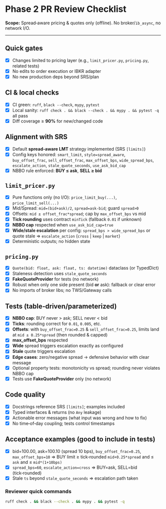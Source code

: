 # Phase 2 PR Review Checklist

**Scope:** Spread‑aware pricing & quotes only (offline). No broker/`ib_async`, no network I/O.

---

## Quick gates
- [x] Changes limited to pricing layer (e.g., `limit_pricer.py`, `pricing.py`, related tests)
- [x] No edits to order execution or IBKR adapter
- [x] No new production deps beyond SRS/plan

## CI & local checks
- [x] CI green: `ruff`, `black --check`, `mypy`, `pytest`
- [x] Local sanity: `ruff check . && black --check . && mypy . && pytest -q` all pass
- [x] Diff coverage ≥ **90%** for new/changed code

## Alignment with SRS
- [x] Default **spread‑aware LMT** strategy implemented (SRS `[limits]`)
- [x] Config keys honored: `smart_limit`, `style=spread_aware`, `buy_offset_frac`, `sell_offset_frac`, `max_offset_bps`, `wide_spread_bps`, `escalate_action`, `stale_quote_seconds`, `use_ask_bid_cap`
- [x] NBBO rule enforced: **BUY ≤ ask**, **SELL ≥ bid**

## `limit_pricer.py`
- [x] Pure functions only (no I/O): `price_limit_buy(...)`, `price_limit_sell(...)`
- [x] Mid/Spread: `mid=(bid+ask)/2`, `spread=ask-bid`; guard `spread>0`
- [x] Offsets: `mid ± offset_frac*spread`; cap by `max_offset_bps` vs mid
- [x] **Tick rounding** uses contract `minTick` (fallback `0.01` if unknown)
- [x] **NBBO cap** respected when `use_ask_bid_cap=true`
- [x] **Wide/stale escalation** per config:      `spread_bps > wide_spread_bps` or quote stale ⇒ `escalate_action` (`cross` | `keep` | `market`)
- [x] Deterministic outputs; no hidden state

## `pricing.py`
- [x] `Quote(bid: float, ask: float, ts: datetime)` dataclass (or TypedDict)
- [x] Staleness detection uses `stale_quote_seconds`
- [x] **FakeQuoteProvider** for tests (no network)
- [x] Robust when only one side present (bid **or** ask): fallback or clear error
- [x] No imports of broker libs; no TWS/Gateway calls

## Tests (table‑driven/parameterized)
- [x] **NBBO cap**: BUY never > ask; SELL never < bid
- [x] **Ticks**: rounding correct for `0.01`, `0.005`, etc.
- [x] **Offsets**: with `buy_offset_frac=0.25` & `sell_offset_frac=0.25`, limits land at `mid ± 0.25*spread` (then rounded & capped)
- [x] **max_offset_bps** respected
- [x] **Wide** spread triggers escalation exactly as configured
- [x] **Stale** quote triggers escalation
- [x] **Edge cases**: zero/negative spread → defensive behavior with clear message
- [x] Optional property tests:      monotonicity vs spread; rounding never violates NBBO cap
- [x] Tests use **FakeQuoteProvider** only (no network)

## Code quality
- [x] Docstrings reference SRS `[limits]`; examples included
- [x] Typed interfaces & returns (no `Any` leakage)
- [x] Actionable error messages (what input was wrong and how to fix)
- [x] No time‑of‑day coupling; tests control timestamps

## Acceptance examples (good to include in tests)
- [x] bid=100.00, ask=100.10 (spread 10 bps), `buy_offset_frac=0.25`, `max_offset_bps=10` ⇒ BUY limit ≥ tick‑rounded `mid+0.25*spread` and ≤ `ask` and ≤ `mid*(1+10bps)`
- [x] `spread_bps=60`, `escalate_action=cross` ⇒ BUY=ask, SELL=bid (tick‑rounded)
- [x] Stale `ts` beyond `stale_quote_seconds` ⇒ escalation path taken

### Reviewer quick commands
```bash
ruff check . && black --check . && mypy . && pytest -q
```
